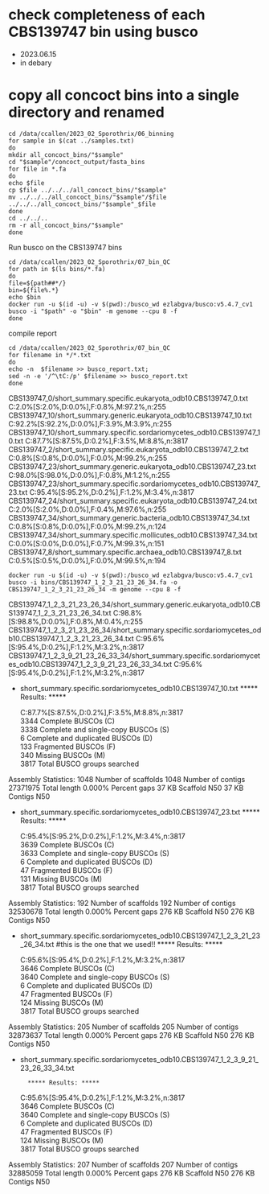 # check completeness of each CBS139747 bin using busco

* 2023.06.15
* in debary


# copy all concoct bins into a single directory and renamed

```
cd /data/ccallen/2023_02_Sporothrix/06_binning
for sample in $(cat ../samples.txt)
do
mkdir all_concoct_bins/"$sample"
cd "$sample"/concoct_output/fasta_bins
for file in *.fa
do
echo $file
cp $file ../../../all_concoct_bins/"$sample"
mv ../../../all_concoct_bins/"$sample"/$file ../../../all_concoct_bins/"$sample"_$file
done
cd ../../..
rm -r all_concoct_bins/"$sample"
done
```




Run busco on the CBS139747 bins

```
cd /data/ccallen/2023_02_Sporothrix/07_bin_QC
for path in $(ls bins/*.fa)
do
file=${path##*/}
bin=${file%.*}
echo $bin  
docker run -u $(id -u) -v $(pwd):/busco_wd ezlabgva/busco:v5.4.7_cv1 busco -i "$path" -o "$bin" -m genome --cpu 8 -f
done
```

compile report
```
cd /data/ccallen/2023_02_Sporothrix/07_bin_QC
for filename in */*.txt
do
echo -n  $filename >> busco_report.txt;
sed -n -e '/^\tC:/p' $filename >> busco_report.txt
done
```

CBS139747_0/short_summary.specific.eukaryota_odb10.CBS139747_0.txt	C:2.0%[S:2.0%,D:0.0%],F:0.8%,M:97.2%,n:255	   
CBS139747_10/short_summary.generic.eukaryota_odb10.CBS139747_10.txt	C:92.2%[S:92.2%,D:0.0%],F:3.9%,M:3.9%,n:255	   
CBS139747_10/short_summary.specific.sordariomycetes_odb10.CBS139747_10.txt	C:87.7%[S:87.5%,D:0.2%],F:3.5%,M:8.8%,n:3817	   
CBS139747_2/short_summary.specific.eukaryota_odb10.CBS139747_2.txt	C:0.8%[S:0.8%,D:0.0%],F:0.0%,M:99.2%,n:255	   
CBS139747_23/short_summary.generic.eukaryota_odb10.CBS139747_23.txt	C:98.0%[S:98.0%,D:0.0%],F:0.8%,M:1.2%,n:255	   
CBS139747_23/short_summary.specific.sordariomycetes_odb10.CBS139747_23.txt	C:95.4%[S:95.2%,D:0.2%],F:1.2%,M:3.4%,n:3817	   
CBS139747_24/short_summary.specific.eukaryota_odb10.CBS139747_24.txt	C:2.0%[S:2.0%,D:0.0%],F:0.4%,M:97.6%,n:255	   
CBS139747_34/short_summary.generic.bacteria_odb10.CBS139747_34.txt	C:0.8%[S:0.8%,D:0.0%],F:0.0%,M:99.2%,n:124	   
CBS139747_34/short_summary.specific.mollicutes_odb10.CBS139747_34.txt	C:0.0%[S:0.0%,D:0.0%],F:0.7%,M:99.3%,n:151	   
CBS139747_8/short_summary.specific.archaea_odb10.CBS139747_8.txt	C:0.5%[S:0.5%,D:0.0%],F:0.0%,M:99.5%,n:194

```
docker run -u $(id -u) -v $(pwd):/busco_wd ezlabgva/busco:v5.4.7_cv1 busco -i bins/CBS139747_1_2_3_21_23_26_34.fa -o CBS139747_1_2_3_21_23_26_34 -m genome --cpu 8 -f
```

CBS139747_1_2_3_21_23_26_34/short_summary.generic.eukaryota_odb10.CBS139747_1_2_3_21_23_26_34.txt	C:98.8%[S:98.8%,D:0.0%],F:0.8%,M:0.4%,n:255	   
CBS139747_1_2_3_21_23_26_34/short_summary.specific.sordariomycetes_odb10.CBS139747_1_2_3_21_23_26_34.txt	C:95.6%[S:95.4%,D:0.2%],F:1.2%,M:3.2%,n:3817	   
CBS139747_1_2_3_9_21_23_26_33_34/short_summary.specific.sordariomycetes_odb10.CBS139747_1_2_3_9_21_23_26_33_34.txt	C:95.6%[S:95.4%,D:0.2%],F:1.2%,M:3.2%,n:3817	





* short_summary.specific.sordariomycetes_odb10.CBS139747_10.txt
		***** Results: *****

	C:87.7%[S:87.5%,D:0.2%],F:3.5%,M:8.8%,n:3817	   
	3344	Complete BUSCOs (C)			   
	3338	Complete and single-copy BUSCOs (S)	   
	6	Complete and duplicated BUSCOs (D)	   
	133	Fragmented BUSCOs (F)			   
	340	Missing BUSCOs (M)			   
	3817	Total BUSCO groups searched		   

Assembly Statistics:
	1048	Number of scaffolds
	1048	Number of contigs
	27371975	Total length
	0.000%	Percent gaps
	37 KB	Scaffold N50
	37 KB	Contigs N50

* short_summary.specific.sordariomycetes_odb10.CBS139747_23.txt
	***** Results: *****

	C:95.4%[S:95.2%,D:0.2%],F:1.2%,M:3.4%,n:3817	   
	3639	Complete BUSCOs (C)			   
	3633	Complete and single-copy BUSCOs (S)	   
	6	Complete and duplicated BUSCOs (D)	   
	47	Fragmented BUSCOs (F)			   
	131	Missing BUSCOs (M)			   
	3817	Total BUSCO groups searched		   

Assembly Statistics:
	192	Number of scaffolds
	192	Number of contigs
	32530678	Total length
	0.000%	Percent gaps
	276 KB	Scaffold N50
	276 KB	Contigs N50


* short_summary.specific.sordariomycetes_odb10.CBS139747_1_2_3_21_23_26_34.txt #this is the one that we used!!
		***** Results: *****

	C:95.6%[S:95.4%,D:0.2%],F:1.2%,M:3.2%,n:3817	   
	3646	Complete BUSCOs (C)			   
	3640	Complete and single-copy BUSCOs (S)	   
	6	Complete and duplicated BUSCOs (D)	   
	47	Fragmented BUSCOs (F)			   
	124	Missing BUSCOs (M)			   
	3817	Total BUSCO groups searched		   

Assembly Statistics:
	205	Number of scaffolds
	205	Number of contigs
	32873637	Total length
	0.000%	Percent gaps
	276 KB	Scaffold N50
	276 KB	Contigs N50

* short_summary.specific.sordariomycetes_odb10.CBS139747_1_2_3_9_21_23_26_33_34.txt

		***** Results: *****

	C:95.6%[S:95.4%,D:0.2%],F:1.2%,M:3.2%,n:3817	   
	3646	Complete BUSCOs (C)			   
	3640	Complete and single-copy BUSCOs (S)	   
	6	Complete and duplicated BUSCOs (D)	   
	47	Fragmented BUSCOs (F)			   
	124	Missing BUSCOs (M)			   
	3817	Total BUSCO groups searched		   

Assembly Statistics:
	207	Number of scaffolds
	207	Number of contigs
	32885059	Total length
	0.000%	Percent gaps
	276 KB	Scaffold N50
	276 KB	Contigs N50


